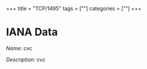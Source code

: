 +++
title = "TCP/1495"
tags = [""]
categories = [""]
+++

# IANA Data

_Name:_ cvc

_Description:_ cvc

